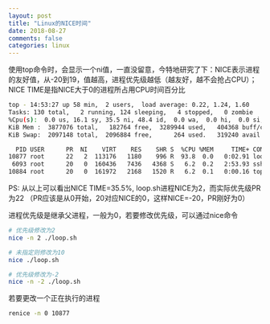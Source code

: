 ```yaml
---
layout: post
title: "Linux的NICE时间"
date: 2018-08-27
comments: false
categories: linux
---
```


使用top命令时，会显示一个ni值，一直没留意，今特地研究了下：NICE表示进程的友好值，从-20到19，值越高，进程优先级越低（越友好，越不会抢占CPU）；NICE TIME是指NICE大于0的进程所占用CPU时间百分比

```bash
top - 14:53:27 up 58 min,  2 users,  load average: 0.22, 1.24, 1.60
Tasks: 130 total,   2 running, 124 sleeping,   4 stopped,   0 zombie
%Cpu(s):  0.0 us, 16.1 sy, 35.5 ni, 48.4 id,  0.0 wa,  0.0 hi,  0.0 si,  0.0 st
KiB Mem :  3877076 total,   182764 free,  3289944 used,   404368 buff/cache
KiB Swap:  2097148 total,  2096884 free,      264 used.   319240 avail Mem

  PID USER      PR  NI    VIRT    RES    SHR S  %CPU %MEM     TIME+ COMMAND
10877 root      22   2  113176   1180    996 R  93.8  0.0   0:02.91 loop.sh
 6093 root      20   0  160436   7436   4368 S   6.2  0.2   2:53.93 sshd
10884 root      20   0  161972   2168   1520 R   6.2  0.1   0:00.16 top
```

PS: 从以上可以看出NICE TIME=35.5%, loop.sh进程NICE为2，而实际优先级PR为22 （PR应该是从0开始，20对应NICE的0，这样NICE=-20，PR刚好为0）

进程优先级是继承父进程，一般为0，若要修改优先级，可以通过nice命令

```bash
# 优先级修改为2
nice -n 2 ./loop.sh

# 未指定则修改为10
nice ./loop.sh

# 优先级修改为-2
nice -n -2 ./loop.sh
```

若要更改一个正在执行的进程

```bash
renice -n 0 10877
```